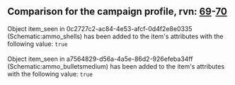 ## Comparison for the campaign profile, rvn: [69](https://github.com/PRO100KatYT/FortniteProfileRevisions/tree/main/profiles/campaign/69%20campaign.json)-[70](https://github.com/PRO100KatYT/FortniteProfileRevisions/tree/main/profiles/campaign/70%20campaign.json)

Object item_seen in 0c2727c2-ac84-4e53-afcf-0d4f2e8e0335 (Schematic:ammo_shells) has been added to the item's attributes with the following value: `true`
<br><br>
Object item_seen in a7564829-d56a-4a5e-86d2-926efeba34ff (Schematic:ammo_bulletsmedium) has been added to the item's attributes with the following value: `true`
<br><br>

